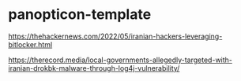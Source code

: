 # panopticon-template

https://thehackernews.com/2022/05/iranian-hackers-leveraging-bitlocker.html

https://therecord.media/local-governments-allegedly-targeted-with-iranian-drokbk-malware-through-log4j-vulnerability/
